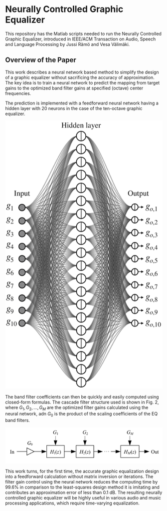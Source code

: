 # Neurally Controlled Graphic Equalizer
This repository has the Matlab scripts needed to run the Neurally Controlled Graphic Equalizer, introduced in IEEE/ACM Transaction on Audio, Speech and Language Processing by Jussi Rämö and Vesa Välimäki.

## Overview of the Paper
This work describes a neural network based method to simplify the design of a graphic equalizer without sacrificing the accuracy of approximation. The key idea is to train a neural network to predict the mapping from target gains to the optimized band filter gains at specified (octave) center frequencies. 

The prediction is implemented with a feedforward neural network having a hidden layer with 20 neurons in the case of the ten-octave graphic equalizer.

![Fig. 1. Neural Network](./figs/neuralNet.png) 

The band filter coefficients can then be quickly and easily computed using closed-form formulas. The cascade filter structure used is shown in Fig. 2, where $G_1, G_2, ..., G_M$ are the optimized filter gains calculated using the neural network, adn $G_0$ is the product of the scaling coefficients of the EQ band filters.

![Fig. 2.Cascade graphic EQ structure](./figs/CascadeGEQ.png) 

This work turns, for the first time, the accurate graphic equalization design into a feedforward calculation without matrix inversion or iterations. The filter gain control using the neural network reduces the computing time by 99.6% in comparison to the least-squares design method it is imitating and contributes an approximation error of less than 0.1 dB. The resulting neurally controlled graphic equalizer will be highly useful in various audio and music processing applications, which require time-varying equalization. 